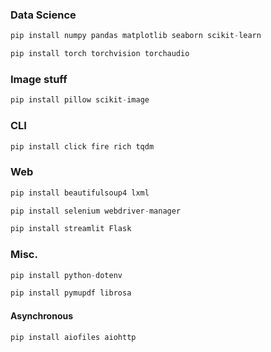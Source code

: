 ### Data Science

```py
pip install numpy pandas matplotlib seaborn scikit-learn
```

```py
pip install torch torchvision torchaudio
```

### Image stuff
```py
pip install pillow scikit-image
```

### CLI
```py
pip install click fire rich tqdm
```

### Web
```py
pip install beautifulsoup4 lxml
```

```py
pip install selenium webdriver-manager
```

```py
pip install streamlit Flask
```

### Misc.
```py
pip install python-dotenv
```
```py
pip install pymupdf librosa
```

#### Asynchronous
```py
pip install aiofiles aiohttp
```
